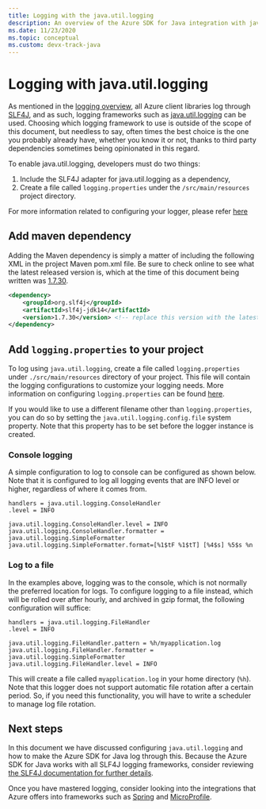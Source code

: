 ```yaml
---
title: Logging with the java.util.logging
description: An overview of the Azure SDK for Java integration with java.util.logging
ms.date: 11/23/2020
ms.topic: conceptual
ms.custom: devx-track-java
---
```


# Logging with java.util.logging


As mentioned in the [logging overview](logging.md), all Azure client libraries log through [SLF4J](http://www.slf4j.org/), and as such, logging frameworks such as [java.util.logging](https://docs.oracle.com/javase/8/docs/api/java/util/logging/Logger.html) can be used. Choosing which logging framework to use is outside of the scope of this document, but needless to say, often times the best choice is the one you probably already have, whether you know it or not, thanks to third party dependencies sometimes being opinionated in this regard.

To enable java.util.logging, developers must do two things:

1. Include the SLF4J adapter for java.util.logging as a dependency,
2. Create a file called `logging.properties` under the `/src/main/resources` project directory. 

For more information related to configuring your logger, please refer [here](https://docs.oracle.com/cd/E23549_01/doc.1111/e14568/handler.htm)

## Add maven dependency

Adding the Maven dependency is simply a matter of including the following XML in the project Maven pom.xml file. Be sure to check online to see what the latest released version is, which at the time of this document being written was [1.7.30](https://mvnrepository.com/artifact/org.slf4j/slf4j-jdk14).

```xml
<dependency>
    <groupId>org.slf4j</groupId>
    <artifactId>slf4j-jdk14</artifactId>
    <version>1.7.30</version> <!-- replace this version with the latest available version on Maven central -->
</dependency>
```

## Add `logging.properties` to your project

To log using `java.util.logging`, create a file called `logging.properties` under `./src/main/resources` directory of your project.
This file will contain the logging configurations to customize your logging needs. More information 
on configuring `logging.properties` can be found [here](http://tutorials.jenkov.com/java-logging/configuration.html). 

If you would like to use a different filename other than `logging.properties`, you can do so by setting the `java.util.logging.config.file` system property. Note that this property has to be set before the logger instance is created.

### Console logging

A simple configuration to log to console can be configured as shown below. Note that it is configured to log all logging events that are INFO level or higher, regardless of where it comes from.

```
handlers = java.util.logging.ConsoleHandler
.level = INFO

java.util.logging.ConsoleHandler.level = INFO
java.util.logging.ConsoleHandler.formatter = java.util.logging.SimpleFormatter
java.util.logging.SimpleFormatter.format=[%1$tF %1$tT] [%4$s] %5$s %n
```

### Log to a file

In the examples above, logging was to the console, which is not normally the preferred location for logs. To configure logging to a file instead, which will be rolled over after hourly, and archived in gzip format, the following configuration will suffice:

```
handlers = java.util.logging.FileHandler
.level = INFO

java.util.logging.FileHandler.pattern = %h/myapplication.log
java.util.logging.FileHandler.formatter = java.util.logging.SimpleFormatter
java.util.logging.FileHandler.level = INFO
```

This will create a file called `myapplication.log` in your home directory (`%h`). Note that this logger does not support automatic file rotation after a certain period. So, if you need this functionality, you will have to write a scheduler to manage log file rotation.

## Next steps

In this document we have discussed configuring `java.util.logging` and how to make the Azure SDK for Java log through this. Because the Azure SDK for Java works with all SLF4J logging frameworks, consider reviewing [the SLF4J documentation for further details](http://www.slf4j.org/manual.html). 

Once you have mastered logging, consider looking into the integrations that Azure offers into frameworks such as [Spring](https://docs.microsoft.com/azure/developer/java/spring-framework/spring-boot-starters-for-azure) and [MicroProfile](https://docs.microsoft.com/azure/developer/java/eclipse-microprofile/).
